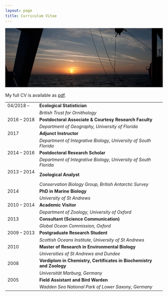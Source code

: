 ```yaml
---
layout: page
title: Curriculum Vitae
---
```


![](/public/images/sunrise760-285.jpg)

My full CV is available as [pdf](http://pboesu.github.io/public/CV-Boersch-Supan-0000-current.pdf).

| | |
| ----------- | ------------- |
| 04/2018 &ndash; |  **Ecological Statistician** |
|  | *British Trust for Ornithology* |
| 2016 &ndash; 2018|  **Postdoctoral Associate & Courtesy Research Faculty** |
|  | *Department of Geography, University of Florida* |
| 2017 |  **Adjunct Instructor** |
|  | *Department of Integrative Biology, University of South Florida* |
| 2014 &ndash; 2016 |  **Postdoctoral Research Scholar** |
|  | *Department of Integrative Biology, University of South Florida* |
|2013 &ndash; 2014 &nbsp;| **Zoological Analyst**|
| | *Conservation Biology Group, British Antarctic Survey*|
|2014| **PhD in Marine Biology**|
||*University of St Andrews*
|2010 &ndash; 2014 |**Academic Visitor**|
||*Department of Zoology, University of Oxford*|
|2013 |**Consultant (Science Communication)**|
||*Global Ocean Commission, Oxford*|
|2009 &ndash; 2013| **Postgraduate Research Student**|
||*Scottish Oceans Institute, University of St Andrews*|
|2010|**Master of Research in Environmental Biology**|
||*Universities of St Andrews and Dundee*|
|2008|**Vordiplom in Chemistry, Certificates in Biochemistry and Zoology**|
||*Universit&auml;t Marburg, Germany*|
|2005|**Field Assistant and Bird Warden**|
||*Wadden Sea National Park of Lower Saxony, Germany*|
